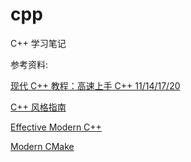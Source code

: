 # cpp
C++ 学习笔记

参考资料:

[现代 C++ 教程：高速上手 C++ 11/14/17/20](https://cntransgroup.github.io/EffectiveModernCppChinese/)

[C++ 风格指南](https://zh-google-styleguide.readthedocs.io/en/latest/google-cpp-styleguide/)

[Effective Modern C++](https://cntransgroup.github.io/EffectiveModernCppChinese/)

[Modern CMake](https://modern-cmake-cn.github.io/Modern-CMake-zh_CN/)

